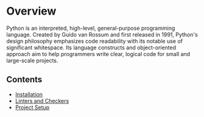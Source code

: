 # Overview
Python is an interpreted, high-level, general-purpose programming language. Created by Guido van Rossum and first released in 1991, Python's design philosophy emphasizes code readability with its notable use of significant whitespace. Its language constructs and object-oriented approach aim to help programmers write clear, logical code for small and large-scale projects.

## Contents
- [Installation](/docs/develop/programming-languages-python-installation)
- [Linters and Checkers](/docs/develop/programming-languages-python-linters-checkers)
- [Project Setup](/docs/develop/programming-languages-python-project-setup)